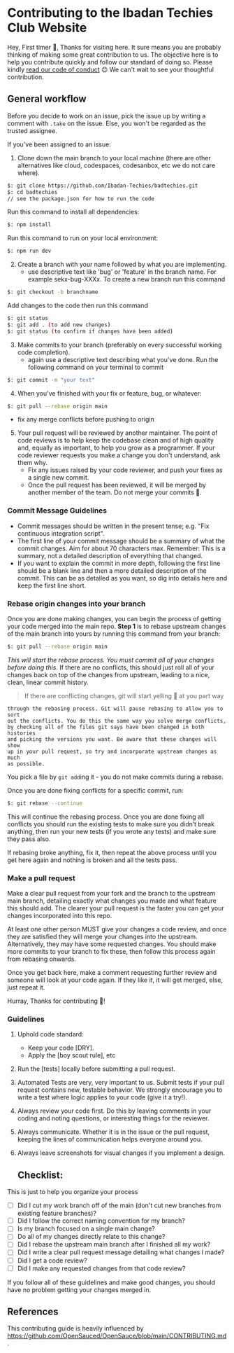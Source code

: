 # Contributing to the Ibadan Techies Club Website

Hey, First timer 👋,
Thanks for visiting here. It sure means you are probably thinking of making some great contribution to us.
The objective here is to help you contribute quickly and follow our standard of doing so. Please kindly [read our code of conduct](./CODE-OF-CONDUCT.md)
😊 We can't wait to see your thoughtful contribution.

## General workflow

Before you decide to work on an issue, pick the issue up by writing a comment with `.take` on the issue. Else, you won't be regarded as the trusted assignee.

If you've been assigned to an issue:

1. Clone down the main branch to your local machine (there are other alternatives like cloud, codespaces, codesanbox, etc we do not care where).

```bash
$: git clone https://github.com/Ibadan-Techies/badtechies.git
$: cd badtechies
// see the package.json for how to run the code
```
Run this command to install all dependencies:
```bash
$: npm install
```
Run this command to run on your local environment:
```bash
$: npm run dev
```
2. Create a branch with your name followed by what you are implementing.
   - use descriptive text like 'bug' or 'feature' in the branch name. For example sekx-bug-XXXx.
 To create a new branch run this command
  ```bash
$: git checkout -b branchname  
```
Add changes to the code then run this command
```bash
$: git status 
$: git add . (to add new changes)
$: git status (to confirm if changes have been added)
```
3. Make commits to your branch (preferably on every successful working code completion).
   - again use a descriptive text describing what you've done.
Run the following command on your terminal to commit
```bash
$: git commit -m "your text"
```
4. When you've finished with your fix or feature, bug, or whatever:
```bash
$: git pull --rebase origin main
```
   - fix any merge conflicts before pushing to origin
5. Your pull request will be reviewed by another maintainer. The point of code reviews is to help keep the codebase clean and of high quality and, equally as important, to help you grow as a programmer. If your code reviewer requests you make a change you don't understand, ask them why.
   - Fix any issues raised by your code reviewer, and push your fixes as a single new commit.
   - Once the pull request has been reviewed, it will be merged by another member of the team. Do not merge your commits 👿.

### Commit Message Guidelines

- Commit messages should be written in the present tense; e.g. "Fix continuous integration script".
- The first line of your commit message should be a summary of what the commit changes. Aim for about 70 characters max. Remember: This is a summary, not a detailed description of everything that changed.
- If you want to explain the commit in more depth, following the first line should be a blank line and then a more detailed description of the commit. This can be as detailed as you want, so dig into details here and keep the first line short.

### Rebase origin changes into your branch

Once you are done making changes, you can begin the process of getting
your code merged into the main repo. **Step 1** is to rebase upstream
changes of the main branch into yours by running this command
from your branch:

```bash
$: git pull --rebase origin main
```

_This will start the rebase process. You must commit all of your changes
before doing this_. If there are no conflicts, this should just roll all
of your changes back on top of the changes from upstream, leading to a
nice, clean, linear commit history.

> If there are conflicting changes, git will start yelling 😬 at you part way

    through the rebasing process. Git will pause rebasing to allow you to sort
    out the conflicts. You do this the same way you solve merge conflicts,
    by checking all of the files git says have been changed in both histories
    and picking the versions you want. Be aware that these changes will show
    up in your pull request, so try and incorporate upstream changes as much
    as possible.

You pick a file by `git add`ing it - you do not make commits during a
rebase.

Once you are done fixing conflicts for a specific commit, run:

```bash
$: git rebase --continue
```

This will continue the rebasing process. Once you are done fixing all
conflicts you should run the existing tests to make sure you didn’t break
anything, then run your new tests (if you wrote any tests) and
make sure they pass also.

If rebasing broke anything, fix it, then repeat the above process until
you get here again and nothing is broken and all the tests pass.

### Make a pull request

Make a clear pull request from your fork and the branch to the upstream main
branch, detailing exactly what changes you made and what feature this
should add. The clearer your pull request is the faster you can get
your changes incorporated into this repo.

At least one other person MUST give your changes a code review, and once
they are satisfied they will merge your changes into the upstream. Alternatively,
they may have some requested changes. You should make more commits to your
branch to fix these, then follow this process again from rebasing onwards.

Once you get back here, make a comment requesting further review and
someone will look at your code again. If they like it, it will get merged,
else, just repeat it.

Hurray, Thanks for contributing 🤣!

### Guidelines

1. Uphold code standard:
   - Keep your code [DRY].
   - Apply the [boy scout rule], etc
2. Run the [tests] locally before submitting a pull request.
3. Automated Tests are very, very important to us. Submit tests if your pull request contains
   new, testable behavior. We strongly encourage you to write a test where logic applies to your code (give it a try!).
4. Always review your code first. Do this by leaving comments in your coding and noting questions, or interesting things for the reviewer.
5. Always communicate. Whether it is in the issue or the pull request, keeping the lines of communication helps everyone around you.
6. Always leave screenshots for visual changes if you implement a design.

   ## Checklist:

This is just to help you organize your process

- [ ] Did I cut my work branch off of the main (don't cut new branches from existing feature branches)?
- [ ] Did I follow the correct naming convention for my branch?
- [ ] Is my branch focused on a single main change?
- [ ] Do all of my changes directly relate to this change?
- [ ] Did I rebase the upstream main branch after I finished all my
      work?
- [ ] Did I write a clear pull request message detailing what changes I made?
- [ ] Did I get a code review?
- [ ] Did I make any requested changes from that code review?

If you follow all of these guidelines and make good changes, you should have
no problem getting your changes merged in.

## References

This contributing guide is heavily influenced by https://github.com/OpenSauced/OpenSauce/blob/main/CONTRIBUTING.md.

